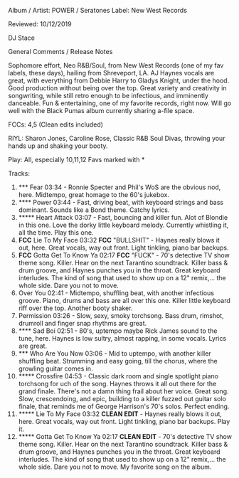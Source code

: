 Album / Artist: POWER / Seratones
Label: New West Records

Reviewed: 10/12/2019

DJ Stace

General Comments / Release Notes   

Sophomore effort, Neo R&B/Soul, from New West Records (one of my fav labels, these days), hailing from Shreveport, LA. AJ Haynes vocals are great, with everything from Debbie Harry to Gladys Knight, under the hood. Good production without being over the top. Great variety and creativity in songwriting, while still retro enough to be infectious, and imminently danceable. Fun & entertaining, one of my favorite records, right now. Will go well with the Black Pumas album currently sharing a-file space.
 
FCCs: 4,5 (Clean edits included)

RIYL: Sharon Jones, Caroline Rose, Classic R&B Soul Divas, throwing your hands up and shaking your booty.

Play: All, especially 10,11,12 Favs marked with *

Tracks:  

1. *** Fear 03:34 - Ronnie Specter and Phil's WoS are the obvious nod, here. Midtempo, great homage to the 60's jukebox.
2. **** Power 03:44 - Fast, driving beat, with keyboard strings and bass dominant. Sounds like a Bond theme. Catchy lyrics. 
3. ***** Heart Attack 03:07 - Fast, bouncing and killer fun. Alot of Blondie in this one. Love the dorky little keyboard melody. Currently whistling it, all the time. Play this one. 
4. **FCC** Lie To My Face 03:32 **FCC** "BULLSHIT"	 - Haynes really blows it out, here. Great vocals, way out front. Light tinkling, piano bar backups. 
5. **FCC** Gotta Get To Know Ya 02:17 **FCC** "FUCK" - 70's detective TV show theme song. Killer. Hear on the next Tarantino soundtrack. Killer bass & drum groove, and Haynes punches you in the throat. Great keyboard interludes. The kind of song that used to show up on a 12" remix,... the whole side. Dare you not to move.
6. Over You 02:41 - Midtempo, shuffling beat, with another infectious groove. Piano, drums and bass are all over this one. Killer little keyboard riff over the top. Another booty shaker.
7. Permission 03:26	- Slow, sexy, smoky torchsong. Bass drum, rimshot, drumroll and finger snap rhythms are great.
8. **** Sad Boi 02:51	- 80's, uptempo maybe Rick James sound to the tune, here. Haynes is low sultry, almost rapping, in some vocals. Lyrics are great. 
9. *** Who Are You Now 03:06 - Mid to uptempo, with another killer shuffling beat. Strumming and easy going, till the chorus, where the growling guitar comes in. 
10. ***** Crossfire 04:53 - Classic dark room and single spotlight piano torchsong for uch of the song. Haynes throws it all out there for the grand finale. There's not a damn thing frail about her voice. Great song. Slow, crescendoing, and epic, building to a killer fuzzed out guitar solo finale, that reminds me of George Harrison's 70's solos. Perfect ending.
11. ***** Lie To My Face 03:32 **CLEAN EDIT** - Haynes really blows it out, here. Great vocals, way out front. Light tinkling, piano bar backups. Play it.
12. ***** Gotta Get To Know Ya 02:17 **CLEAN EDIT** - 70's detective TV show theme song. Killer. Hear on the next Tarantino soundtrack. Killer bass & drum groove, and Haynes punches you in the throat. Great keyboard interludes. The kind of song that used to show up on a 12" remix,... the whole side. Dare you not to move. My favorite song on the album.
